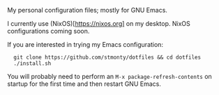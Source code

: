 My personal configuration files; mostly for GNU Emacs.

I currently use (NixOS)[https://nixos.org] on my desktop. NixOS configurations coming soon.

If you are interested in trying my Emacs configuration:
```shell
  git clone https://github.com/stmonty/dotfiles && cd dotfiles
  ./install.sh
```
You will probably need to perform an `M-x package-refresh-contents` on startup for the first time and then restart GNU Emacs.
